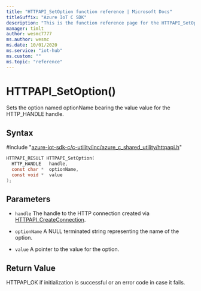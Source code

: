 ```yaml
---                             
title: "HTTPAPI_SetOption function reference | Microsoft Docs" 
titleSuffix: "Azure IoT C SDK"            
description: "This is the function reference page for the HTTPAPI_SetOption() function in the Azure IoT C SDK. This SDK is used with Azure IoT Hub and Azure IoT Hub Device Provisioning Service"            
manager: timlt                 
author: wesmc7777              
ms.author: wesmc               
ms.date: 10/01/2020                    
ms.service: "iot-hub"             
ms.custom: ""                
ms.topic: "reference"        
---                            
```


# HTTPAPI_SetOption()

Sets the option named optionName bearing the value value for the HTTP_HANDLE handle.

## Syntax

\#include "[azure-iot-sdk-c/c-utility/inc/azure_c_shared_utility/httpapi.h](../httpapi-h.md)"  
```C
HTTPAPI_RESULT HTTPAPI_SetOption(
  HTTP_HANDLE   handle,
  const char *  optionName,
  const void *  value
);
```

## Parameters
* `handle` The handle to the HTTP connection created via [HTTPAPI_CreateConnection](../httpapi-h/httpapi-createconnection.md). 

* `optionName` A NULL terminated string representing the name of the option. 

* `value` A pointer to the value for the option.

## Return Value
HTTPAPI_OK if initialization is successful or an error code in case it fails.


